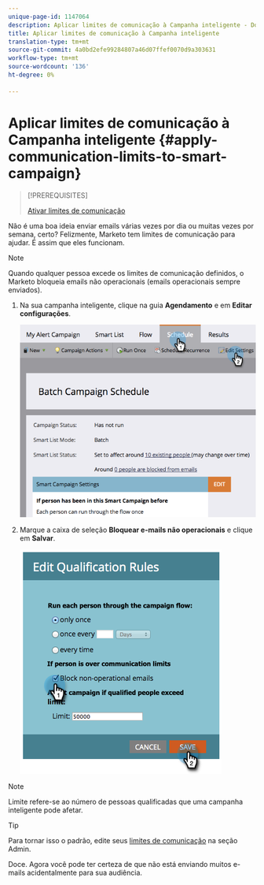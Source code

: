 ```yaml
---
unique-page-id: 1147064
description: Aplicar limites de comunicação à Campanha inteligente - Documentos de marketing - Documentação do produto
title: Aplicar limites de comunicação à Campanha inteligente
translation-type: tm+mt
source-git-commit: 4a0bd2efe99284807a46d07ffef0070d9a303631
workflow-type: tm+mt
source-wordcount: '136'
ht-degree: 0%

---
```



# Aplicar limites de comunicação à Campanha inteligente {#apply-communication-limits-to-smart-campaign}

>[!PREREQUISITES]
>
>[Ativar limites de comunicação](/help/marketo/product-docs/administration/email-setup/enable-communication-limits.md)


Não é uma boa ideia enviar emails várias vezes por dia ou muitas vezes por semana, certo? Felizmente, Marketo tem limites de comunicação para ajudar. É assim que eles funcionam.

>[!NOTE]
>
>Quando qualquer pessoa excede os limites de comunicação definidos, o Marketo bloqueia emails não operacionais (emails operacionais sempre enviados).

1. Na sua campanha inteligente, clique na guia **Agendamento** e em **Editar configurações**.

   ![](assets/programeditsettings-hands-1.png)

1. Marque a caixa de seleção **Bloquear e-mails não operacionais** e clique em **Salvar**.

   ![](assets/apply-communication-limits-to-smart-campaign.png)

>[!NOTE]
>
>Limite refere-se ao número de pessoas qualificadas que uma campanha inteligente pode afetar.

>[!TIP]
>
>Para tornar isso o padrão, edite seus [limites de comunicação](/help/marketo/product-docs/administration/email-setup/enable-communication-limits.md) na seção Admin.

Doce. Agora você pode ter certeza de que não está enviando muitos e-mails acidentalmente para sua audiência.
